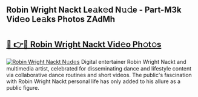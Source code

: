 ## Robin Wright Nackt Le𝚊k𝚎d N𝚞𝚍e - Part-M3k Vid𝚎o Le𝚊ks Photos ZAdMh

# <h2><a href="http://fb03ts.evod.top/?m=Robin+Wright+Nackt">🔗 👉🔴 Robin Wright Nackt Vid𝚎o Ph𝚘t𝚘s</a></h2>

[![Robin Wright Nackt N𝚞d𝚎s](https://i.imgur.com/8V9OHl7.gif)](http://fb03ts.evod.top/?m=Robin+Wright+Nackt)
Digital entertainer Robin Wright Nackt and multimedia artist, celebrated for disseminating dance and lifestyle content via collaborative dance routines and short videos. The public's fascination with Robin Wright Nackt personal life has only added to his allure as a public figure. 

